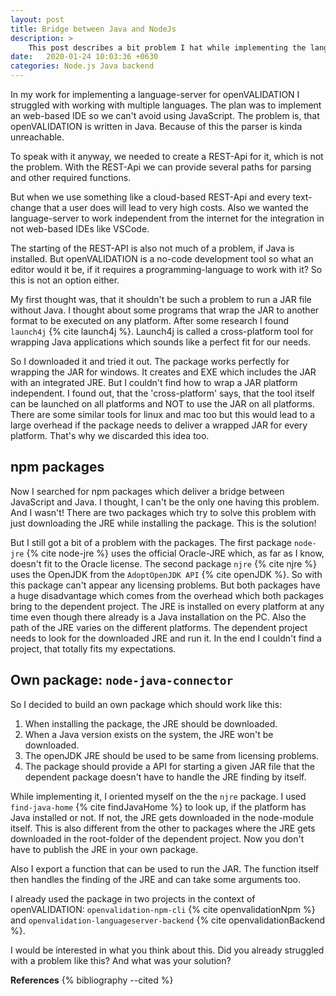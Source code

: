 ```yaml
---
layout: post
title: Bridge between Java and NodeJs
description: >
    This post describes a bit problem I hat while implementing the language-server for openVALIDATION: The usage of a JAR-file inside JavaScript. I will discuss my research and my found solutions that might fix the problem.
date:   2020-01-24 10:03:36 +0630
categories: Node.js Java backend
---
```


<!-- Introduction: description of the problem -->
In my work for implementing a language-server for openVALIDATION I struggled with working with multiple languages.
The plan was to implement an web-based IDE so we can't avoid using JavaScript.
The problem is, that openVALIDATION is written in Java.
Because of this the parser is kinda unreachable.

<!-- REST-API would work -->
To speak with it anyway, we needed to create a REST-Api for it, which is not the problem. With the REST-Api we can provide several paths for parsing and other required functions.

<!-- Cloud: too expensive, working offline -->
But when we use something like a cloud-based REST-Api and every text-change that a user does will lead to very high costs.
Also we wanted the language-server to work independent from the internet for the integration in not web-based IDEs like VSCode.

<!-- Starting of the REST-API is required, possible with java -->
The starting of the REST-API is also not much of a problem, if Java is installed.
But openVALIDATION is a no-code development tool so what an editor would it be, if it requires a programming-language to work with it?
So this is not an option either.

<!-- We want to be language-independent -->
My first thought was, that it shouldn't be such a problem to run a JAR file without Java. I thought about some programs that wrap the JAR to another format to be executed on any platform. After some research I found `launch4j` {% cite launch4j %}.
Launch4j is called a cross-platform tool for wrapping Java applications which sounds like a perfect fit for our needs.

<!-- Launch4j -->
So I downloaded it and tried it out.
The package works perfectly for wrapping the JAR for windows.
It creates and EXE which includes the JAR with an integrated JRE.
But I couldn't find how to wrap a JAR platform independent.
I found out, that the 'cross-platform' says, that the tool itself can be launched on all platforms and NOT to use the JAR on all platforms.
There are some similar tools for linux and mac too but this would lead to a large overhead if the package needs to deliver a wrapped JAR for every platform.
That's why we discarded this idea too.

## npm packages
<!-- found packages to do so -->
Now I searched for npm packages which deliver a bridge between JavaScript and Java.
I thought, I can't be the only one having this problem.
And I wasn't!
There are two packages which try to solve this problem with just downloading the JRE while installing the package. This is the solution!

<!-- problems with the packages -->
But I still got a bit of a problem with the packages.
The first package `node-jre` {% cite node-jre %} uses the official Oracle-JRE which, as far as I know, doesn't fit to the Oracle license.
The second package `njre` {% cite njre %} uses the OpenJDK from the `AdoptOpenJDK API` {% cite openJDK %}.
So with this package can't appear any licensing problems.
But both packages have a huge disadvantage which comes from the overhead which both packages bring to the dependent project.
The JRE is installed on every platform at any time even though there already is a Java installation on the PC.
Also the path of the JRE varies on the different platforms.
The dependent project needs to look for the downloaded JRE and run it.
In the end I couldn't find a project, that totally fits my expectations.

## Own package: `node-java-connector`
<!-- Final solution: download openJDK -->
So I decided to build an own package which should work like this:

1. When installing the package, the JRE should be downloaded.
2. When a Java version exists on the system, the JRE won't be downloaded.
3. The openJDK JRE should be used to be same from licensing problems.
4. The package should provide a API for starting a given JAR file that the dependent package doesn't have to handle the JRE finding by itself.

While implementing it, I oriented myself on the the `njre` package.
I used `find-java-home` {% cite findJavaHome %} to look up, if the platform has Java installed or not.
If not, the JRE gets downloaded in the node-module itself. 
This is also different from the other to packages where the JRE gets downloaded in the root-folder of the dependent project.
Now you don't have to publish the JRE in your own package.

Also I export a function that can be used to run the JAR.
The function itself then handles the finding of the JRE and can take some arguments too.

I already used the package in two projects in the context of openVALIDATION: `openvalidation-npm-cli` {% cite openvalidationNpm %} and `openvalidation-languageserver-backend` {% cite openvalidationBackend %}.

I would be interested in what you think about this.
Did you already struggled with a problem like this? And what was your solution?

__References__
{% bibliography --cited %}
